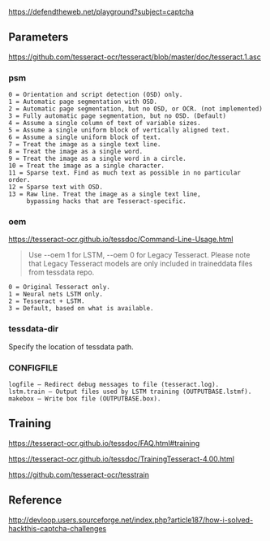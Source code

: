 <https://defendtheweb.net/playground?subject=captcha>

## Parameters

<https://github.com/tesseract-ocr/tesseract/blob/master/doc/tesseract.1.asc>

### psm

```
0 = Orientation and script detection (OSD) only.
1 = Automatic page segmentation with OSD.
2 = Automatic page segmentation, but no OSD, or OCR. (not implemented)
3 = Fully automatic page segmentation, but no OSD. (Default)
4 = Assume a single column of text of variable sizes.
5 = Assume a single uniform block of vertically aligned text.
6 = Assume a single uniform block of text.
7 = Treat the image as a single text line.
8 = Treat the image as a single word.
9 = Treat the image as a single word in a circle.
10 = Treat the image as a single character.
11 = Sparse text. Find as much text as possible in no particular order.
12 = Sparse text with OSD.
13 = Raw line. Treat the image as a single text line,
     bypassing hacks that are Tesseract-specific.
```

### oem

<https://tesseract-ocr.github.io/tessdoc/Command-Line-Usage.html>

> Use --oem 1 for LSTM, --oem 0 for Legacy Tesseract. Please note that Legacy Tesseract models are only included in traineddata files from tessdata repo.

```
0 = Original Tesseract only.
1 = Neural nets LSTM only.
2 = Tesseract + LSTM.
3 = Default, based on what is available.
```

### tessdata-dir

Specify the location of tessdata path.

### CONFIGFILE

```
logfile — Redirect debug messages to file (tesseract.log).
lstm.train — Output files used by LSTM training (OUTPUTBASE.lstmf).
makebox — Write box file (OUTPUTBASE.box).
```

## Training

<https://tesseract-ocr.github.io/tessdoc/FAQ.html#training>

<https://tesseract-ocr.github.io/tessdoc/TrainingTesseract-4.00.html>

<https://github.com/tesseract-ocr/tesstrain>

## Reference

<http://devloop.users.sourceforge.net/index.php?article187/how-i-solved-hackthis-captcha-challenges>
